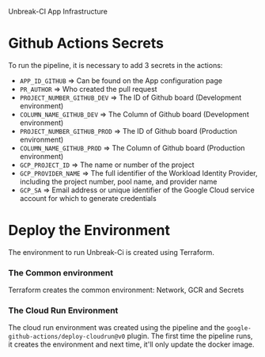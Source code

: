 Unbreak-CI App Infrastructure

# Github Actions Secrets
To run the pipeline, it is necessary to add 3 secrets in the actions:
- `APP_ID_GITHUB` => Can be found on the App configuration page
- `PR_AUTHOR` => Who created the pull request
- `PROJECT_NUMBER_GITHUB_DEV` => The ID of Github board (Development environment)
- `COLUMN_NAME_GITHUB_DEV` => The Column of Github board (Development environment)
- `PROJECT_NUMBER_GITHUB_PROD` => The ID of Github board (Production environment)
- `COLUMN_NAME_GITHUB_PROD` => The Column of Github board (Production environment)
- `GCP_PROJECT_ID` => The name or number of the project
- `GCP_PROVIDER_NAME` => The full identifier of the Workload Identity Provider, including the project number, pool name, and provider name
- `GCP_SA` => Email address or unique identifier of the Google Cloud service account for which to generate credentials

# Deploy the Environment
The environment to run Unbreak-Ci is created using Terraform.

### The Common environment
Terraform creates the common environment: Network, GCR and Secrets

### The Cloud Run Environment
The cloud run environment was created using the pipeline and the `google-github-actions/deploy-cloudrun@v0` plugin. The first time the pipeline runs, it creates the environment and next time, it'll only update the docker image.
